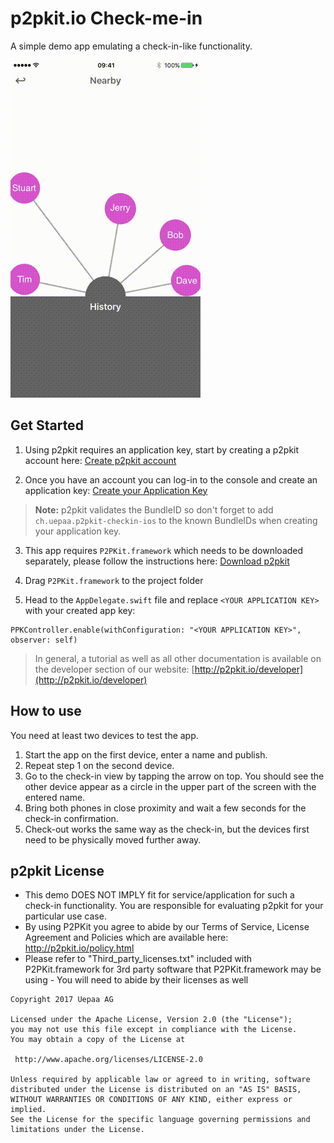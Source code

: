 # p2pkit.io Check-me-in

A simple demo app emulating a check-in-like functionality.

![p2pkit.io Check-me-in](p2pkit-checkin-ios.gif)

## Get Started

1. Using p2pkit requires an application key, start by creating a p2pkit account here:
[Create p2pkit account](http://p2pkit.io/signup.html)

2. Once you have an account you can log-in to the console and create an application key: [Create your Application Key](https://p2pkit-console.uepaa.ch/login)

  > **Note:** p2pkit validates the BundleID so don't forget to add ``ch.uepaa.p2pkit-checkin-ios`` to the known BundleIDs when creating your application key.

3. This app requires ``P2PKit.framework`` which needs to be downloaded separately, please follow the instructions here:
[Download p2pkit](http://p2pkit.io/developer/get-started/ios/#download)

4. Drag ``P2PKit.framework`` to the project folder

5. Head to the ``AppDelegate.swift`` file and replace ``<YOUR APPLICATION KEY>`` with your created app key:

  ```
  PPKController.enable(withConfiguration: "<YOUR APPLICATION KEY>", observer: self)
  ```

> In general, a tutorial as well as all other documentation is available on the developer section of our website:
[http://p2pkit.io/developer](http://p2pkit.io/developer)


## How to use

You need at least two devices to test the app.

1. Start the app on the first device, enter a name and publish.
2. Repeat step 1 on the second device.
3. Go to the check-in view by tapping the arrow on top. You should see the other device appear as a circle in the upper part of the screen with the entered name.
4. Bring both phones in close proximity and wait a few seconds for the check-in confirmation.
5. Check-out works the same way as the check-in, but the devices first need to be physically moved further away.

## p2pkit License
* This demo DOES NOT IMPLY fit for service/application for such a check-in functionality. You are responsible for evaluating p2pkit for your particular use case.
* By using P2PKit you agree to abide by our Terms of Service, License Agreement and Policies which are available here: http://p2pkit.io/policy.html
* Please refer to "Third_party_licenses.txt" included with P2PKit.framework for 3rd party software that P2PKit.framework may be using - You will need to abide by their licenses as well


```
Copyright 2017 Uepaa AG

Licensed under the Apache License, Version 2.0 (the "License");
you may not use this file except in compliance with the License.
You may obtain a copy of the License at

 http://www.apache.org/licenses/LICENSE-2.0

Unless required by applicable law or agreed to in writing, software
distributed under the License is distributed on an "AS IS" BASIS,
WITHOUT WARRANTIES OR CONDITIONS OF ANY KIND, either express or implied.
See the License for the specific language governing permissions and
limitations under the License.

```
